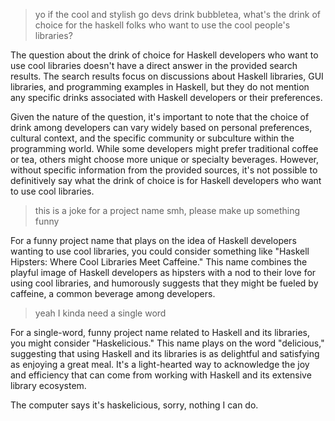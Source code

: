> yo if the cool and stylish go devs drink bubbletea, what's the drink of choice for the haskell folks who want to use the cool people's libraries?

The question about the drink of choice for Haskell developers who want to use cool libraries doesn't have a direct answer in the provided search results. The search results focus on discussions about Haskell libraries, GUI libraries, and programming examples in Haskell, but they do not mention any specific drinks associated with Haskell developers or their preferences.

Given the nature of the question, it's important to note that the choice of drink among developers can vary widely based on personal preferences, cultural context, and the specific community or subculture within the programming world. While some developers might prefer traditional coffee or tea, others might choose more unique or specialty beverages. However, without specific information from the provided sources, it's not possible to definitively say what the drink of choice is for Haskell developers who want to use cool libraries.

> this is a joke for a project name smh, please make up something funny

For a funny project name that plays on the idea of Haskell developers wanting to use cool libraries, you could consider something like "Haskell Hipsters: Where Cool Libraries Meet Caffeine." This name combines the playful image of Haskell developers as hipsters with a nod to their love for using cool libraries, and humorously suggests that they might be fueled by caffeine, a common beverage among developers.

> yeah I kinda need a single word

For a single-word, funny project name related to Haskell and its libraries, you might consider "Haskelicious." This name plays on the word "delicious," suggesting that using Haskell and its libraries is as delightful and satisfying as enjoying a great meal. It's a light-hearted way to acknowledge the joy and efficiency that can come from working with Haskell and its extensive library ecosystem.

The computer says it's haskelicious, sorry, nothing I can do.
